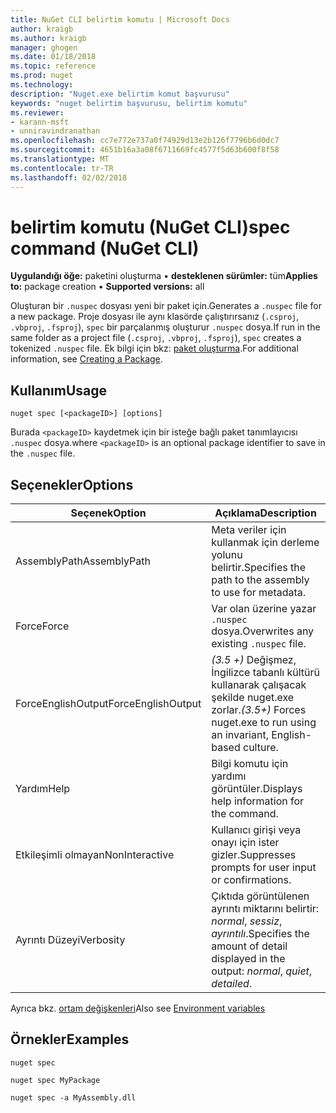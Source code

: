 ```yaml
---
title: NuGet CLI belirtim komutu | Microsoft Docs
author: kraigb
ms.author: kraigb
manager: ghogen
ms.date: 01/18/2018
ms.topic: reference
ms.prod: nuget
ms.technology: 
description: "Nuget.exe belirtim komut başvurusu"
keywords: "nuget belirtim başvurusu, belirtim komutu"
ms.reviewer:
- karann-msft
- unniravindranathan
ms.openlocfilehash: cc7e772e737a0f74929d13e2b126f7796b6d0dc7
ms.sourcegitcommit: 4651b16a3a08f6711669fc4577f5d63b600f8f58
ms.translationtype: MT
ms.contentlocale: tr-TR
ms.lasthandoff: 02/02/2018
---
```

# <a name="spec-command-nuget-cli"></a><span data-ttu-id="f979e-104">belirtim komutu (NuGet CLI)</span><span class="sxs-lookup"><span data-stu-id="f979e-104">spec command (NuGet CLI)</span></span>

<span data-ttu-id="f979e-105">**Uygulandığı öğe:** paketini oluşturma &bullet; **desteklenen sürümler:** tüm</span><span class="sxs-lookup"><span data-stu-id="f979e-105">**Applies to:** package creation &bullet; **Supported versions:** all</span></span>

<span data-ttu-id="f979e-106">Oluşturan bir `.nuspec` dosyası yeni bir paket için.</span><span class="sxs-lookup"><span data-stu-id="f979e-106">Generates a `.nuspec` file for a new package.</span></span> <span data-ttu-id="f979e-107">Proje dosyası ile aynı klasörde çalıştırırsanız (`.csproj`, `.vbproj`, `.fsproj`), `spec` bir parçalanmış oluşturur `.nuspec` dosya.</span><span class="sxs-lookup"><span data-stu-id="f979e-107">If run in the same folder as a project file (`.csproj`, `.vbproj`, `.fsproj`), `spec` creates a tokenized `.nuspec` file.</span></span> <span data-ttu-id="f979e-108">Ek bilgi için bkz: [paket oluşturma](../create-packages/creating-a-package.md).</span><span class="sxs-lookup"><span data-stu-id="f979e-108">For additional information, see [Creating a Package](../create-packages/creating-a-package.md).</span></span>

## <a name="usage"></a><span data-ttu-id="f979e-109">Kullanım</span><span class="sxs-lookup"><span data-stu-id="f979e-109">Usage</span></span>

```cli
nuget spec [<packageID>] [options]
```

<span data-ttu-id="f979e-110">Burada `<packageID>` kaydetmek için bir isteğe bağlı paket tanımlayıcısı `.nuspec` dosya.</span><span class="sxs-lookup"><span data-stu-id="f979e-110">where `<packageID>` is an optional package identifier to save in the `.nuspec` file.</span></span>

## <a name="options"></a><span data-ttu-id="f979e-111">Seçenekler</span><span class="sxs-lookup"><span data-stu-id="f979e-111">Options</span></span>

| <span data-ttu-id="f979e-112">Seçenek</span><span class="sxs-lookup"><span data-stu-id="f979e-112">Option</span></span> | <span data-ttu-id="f979e-113">Açıklama</span><span class="sxs-lookup"><span data-stu-id="f979e-113">Description</span></span> |
| --- | --- |
| <span data-ttu-id="f979e-114">AssemblyPath</span><span class="sxs-lookup"><span data-stu-id="f979e-114">AssemblyPath</span></span> | <span data-ttu-id="f979e-115">Meta veriler için kullanmak için derleme yolunu belirtir.</span><span class="sxs-lookup"><span data-stu-id="f979e-115">Specifies the path to the assembly to use for metadata.</span></span> |
| <span data-ttu-id="f979e-116">Force</span><span class="sxs-lookup"><span data-stu-id="f979e-116">Force</span></span> | <span data-ttu-id="f979e-117">Var olan üzerine yazar `.nuspec` dosya.</span><span class="sxs-lookup"><span data-stu-id="f979e-117">Overwrites any existing `.nuspec` file.</span></span> |
| <span data-ttu-id="f979e-118">ForceEnglishOutput</span><span class="sxs-lookup"><span data-stu-id="f979e-118">ForceEnglishOutput</span></span> | <span data-ttu-id="f979e-119">*(3.5 +)*  Değişmez, İngilizce tabanlı kültürü kullanarak çalışacak şekilde nuget.exe zorlar.</span><span class="sxs-lookup"><span data-stu-id="f979e-119">*(3.5+)* Forces nuget.exe to run using an invariant, English-based culture.</span></span> |
| <span data-ttu-id="f979e-120">Yardım</span><span class="sxs-lookup"><span data-stu-id="f979e-120">Help</span></span> | <span data-ttu-id="f979e-121">Bilgi komutu için yardımı görüntüler.</span><span class="sxs-lookup"><span data-stu-id="f979e-121">Displays help information for the command.</span></span> |
| <span data-ttu-id="f979e-122">Etkileşimli olmayan</span><span class="sxs-lookup"><span data-stu-id="f979e-122">NonInteractive</span></span> | <span data-ttu-id="f979e-123">Kullanıcı girişi veya onayı için ister gizler.</span><span class="sxs-lookup"><span data-stu-id="f979e-123">Suppresses prompts for user input or confirmations.</span></span> |
| <span data-ttu-id="f979e-124">Ayrıntı Düzeyi</span><span class="sxs-lookup"><span data-stu-id="f979e-124">Verbosity</span></span> | <span data-ttu-id="f979e-125">Çıktıda görüntülenen ayrıntı miktarını belirtir: *normal*, *sessiz*, *ayrıntılı*.</span><span class="sxs-lookup"><span data-stu-id="f979e-125">Specifies the amount of detail displayed in the output: *normal*, *quiet*, *detailed*.</span></span> |

<span data-ttu-id="f979e-126">Ayrıca bkz. [ortam değişkenleri](cli-ref-environment-variables.md)</span><span class="sxs-lookup"><span data-stu-id="f979e-126">Also see [Environment variables](cli-ref-environment-variables.md)</span></span>

## <a name="examples"></a><span data-ttu-id="f979e-127">Örnekler</span><span class="sxs-lookup"><span data-stu-id="f979e-127">Examples</span></span>

```cli
nuget spec

nuget spec MyPackage

nuget spec -a MyAssembly.dll
```
